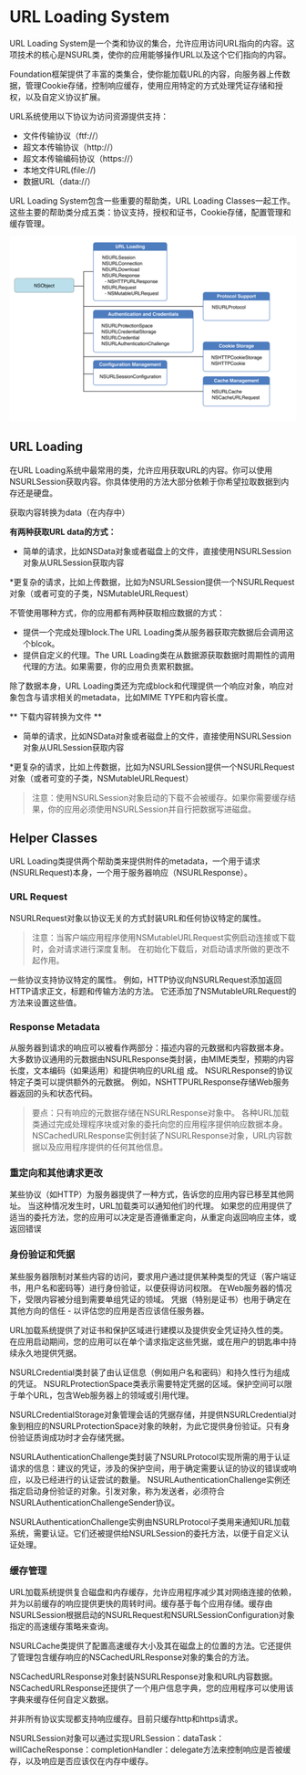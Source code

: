 # URL Loading System

URL Loading System是一个类和协议的集合，允许应用访问URL指向的内容。这项技术的核心是NSURL类，使你的应用能够操作URL以及这个它们指向的内容。

Foundation框架提供了丰富的类集合，使你能加载URL的内容，向服务器上传数据，管理Cookie存储，控制响应缓存，使用应用特定的方式处理凭证存储和授权，以及自定义协议扩展。

URL系统使用以下协议为访问资源提供支持：
* 文件传输协议（ftf://）
* 超文本传输协议（http://）
* 超文本传输编码协议（https://）
* 本地文件URL(file://)
* 数据URL（data://）

URL Loading System包含一些重要的帮助类，URL Loading Classes一起工作。这些主要的帮助类分成五类：协议支持，授权和证书，Cookie存储，配置管理和缓存管理。

![](/assets/url_loading.png)

## URL Loading
在URL Loading系统中最常用的类，允许应用获取URL的内容。你可以使用NSURLSession获取内容。你具体使用的方法大部分依赖于你希望拉取数据到内存还是硬盘。

获取内容转换为data（在内存中）

**有两种获取URL data的方式：**

* 简单的请求，比如NSData对象或者磁盘上的文件，直接使用NSURLSession对象从URLSession获取内容

*更复杂的请求，比如上传数据，比如为NSURLSession提供一个NSURLRequest对象（或者可变的子类，NSMutableURLRequest）

不管使用哪种方式，你的应用都有两种获取相应数据的方式：
* 提供一个完成处理block.The URL Loading类从服务器获取完数据后会调用这个blcok。
* 提供自定义的代理。The URL Loading类在从数据源获取数据时周期性的调用代理的方法。如果需要，你的应用负责累积数据。

除了数据本身，URL Loading类还为完成block和代理提供一个响应对象，响应对象包含与请求相关的metadata，比如MIME TYPE和内容长度。

** 下载内容转换为文件 **

* 简单的请求，比如NSData对象或者磁盘上的文件，直接使用NSURLSession对象从URLSession获取内容

*更复杂的请求，比如上传数据，比如为NSURLSession提供一个NSURLRequest对象（或者可变的子类，NSMutableURLRequest）

> 注意：使用NSURLSession对象启动的下载不会被缓存。如果你需要缓存结果，你的应用必须使用NSURLSession并自行把数据写进磁盘。

## Helper Classes

URL Loading类提供两个帮助类来提供附件的metadata，一个用于请求(NSURLRequest)本身，一个用于服务器响应（NSURLResponse）。

### URL Request
NSURLRequest对象以协议无关的方式封装URL和任何协议特定的属性。

> 注意：当客户端应用程序使用NSMutableURLRequest实例启动连接或下载时，会对请求进行深度复制。 在初始化下载后，对启动请求所做的更改不起作用。

一些协议支持协议特定的属性。 例如，HTTP协议向NSURLRequest添加返回HTTP请求正文，标题和传输方法的方法。 它还添加了NSMutableURLRequest的方法来设置这些值。

### Response Metadata

从服务器到请求的响应可以被看作两部分：描述内容的元数据和内容数据本身。 大多数协议通用的元数据由NSURLResponse类封装，由MIME类型，预期的内容长度，文本编码（如果适用）和提供响应的URL组                                  成。 NSURLResponse的协议特定子类可以提供额外的元数据。 例如，NSHTTPURLResponse存储Web服务器返回的头和状态代码。

> 要点：只有响应的元数据存储在NSURLResponse对象中。 各种URL加载类通过完成处理程序块或对象的委托向您的应用程序提供响应数据本身。
NSCachedURLResponse实例封装了NSURLResponse对象，URL内容数据以及应用程序提供的任何其他信息。

### 重定向和其他请求更改

某些协议（如HTTP）为服务器提供了一种方式，告诉您的应用内容已移至其他网址。 当这种情况发生时，URL加载类可以通知他们的代理。 如果您的应用提供了适当的委托方法，您的应用可以决定是否遵循重定向，从重定向返回响应主体，或返回错误

### 身份验证和凭据
某些服务器限制对某些内容的访问，要求用户通过提供某种类型的凭证（客户端证书，用户名和密码等）进行身份验证，以便获得访问权限。 在Web服务器的情况下，受限内容被分组到需要单组凭证的领域。 凭据（特别是证书）也用于确定在其他方向的信任 - 以评估您的应用是否应该信任服务器。

URL加载系统提供了对证书和保护区域进行建模以及提供安全凭证持久性的类。 在应用启动期间，您的应用可以在单个请求指定这些凭据，或在用户的钥匙串中持续永久地提供凭据。

NSURLCredential类封装了由认证信息（例如用户名和密码）和持久性行为组成的凭证。 NSURLProtectionSpace类表示需要特定凭据的区域。保护空间可以限于单个URL，包含Web服务器上的领域或引用代理。

NSURLCredentialStorage对象管理会话的凭据存储，并提供NSURLCredential对象到相应的NSURLProtectionSpace对象的映射，为此它提供身份验证。只有身份验证质询成功时才会存​​储凭据。

NSURLAuthenticationChallenge类封装了NSURLProtocol实现所需的用于认证请求的信息：建议的凭证，涉及的保护空间，用于确定需要认证的协议的错误或响应，以及已经进行的认证尝试的数量。 NSURLAuthenticationChallenge实例还指定启动身份验证的对象。引发对象，称为发送者，必须符合NSURLAuthenticationChallengeSender协议。

NSURLAuthenticationChallenge实例由NSURLProtocol子类用来通知URL加载系统，需要认证。它们还被提供给NSURLSession的委托方法，以便于自定义认证处理。

### 缓存管理

URL加载系统提供复合磁盘和内存缓存，允许应用程序减少其对网络连接的依赖，并为以前缓存的响应提供更快的周转时间。缓存基于每个应用存储。缓存由NSURLSession根据启动的NSURLRequest和NSURLSessionConfiguration对象指定的高速缓存策略来查询。

NSURLCache类提供了配置高速缓存大小及其在磁盘上的位置的方法。它还提供了管理包含缓存响应的NSCachedURLResponse对象的集合的方法。

NSCachedURLResponse对象封装NSURLResponse对象和URL内容数据。 NSCachedURLResponse还提供了一个用户信息字典，您的应用程序可以使用该字典来缓存任何自定义数据。

并非所有协议实现都支持响应缓存。目前只缓存http和https请求。

NSURLSession对象可以通过实现URLSession：dataTask：willCacheResponse：completionHandler：delegate方法来控制响应是否被缓存，以及响应是否应该仅在内存中缓存。

